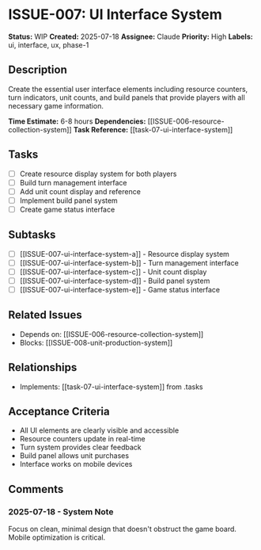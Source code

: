 # ISSUE-007: UI Interface System

**Status:** WIP
**Created:** 2025-07-18
**Assignee:** Claude
**Priority:** High
**Labels:** ui, interface, ux, phase-1

## Description
Create the essential user interface elements including resource counters, turn indicators, unit counts, and build panels that provide players with all necessary game information.

**Time Estimate:** 6-8 hours
**Dependencies:** [[ISSUE-006-resource-collection-system]]
**Task Reference:** [[task-07-ui-interface-system]]

## Tasks
- [ ] Create resource display system for both players
- [ ] Build turn management interface
- [ ] Add unit count display and reference
- [ ] Implement build panel system
- [ ] Create game status interface

## Subtasks
- [ ] [[ISSUE-007-ui-interface-system-a]] - Resource display system
- [ ] [[ISSUE-007-ui-interface-system-b]] - Turn management interface
- [ ] [[ISSUE-007-ui-interface-system-c]] - Unit count display
- [ ] [[ISSUE-007-ui-interface-system-d]] - Build panel system
- [ ] [[ISSUE-007-ui-interface-system-e]] - Game status interface

## Related Issues
- Depends on: [[ISSUE-006-resource-collection-system]]
- Blocks: [[ISSUE-008-unit-production-system]]

## Relationships
- Implements: [[task-07-ui-interface-system]] from .tasks

## Acceptance Criteria
- All UI elements are clearly visible and accessible
- Resource counters update in real-time
- Turn system provides clear feedback
- Build panel allows unit purchases
- Interface works on mobile devices

## Comments
### 2025-07-18 - System Note
Focus on clean, minimal design that doesn't obstruct the game board. Mobile optimization is critical.